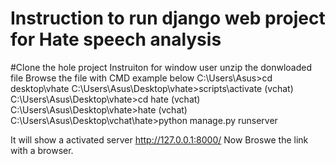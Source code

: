 # Instruction to run django web project for Hate speech analysis 
#Clone the hole project
Instruiton for window user
unzip the donwloaded file
Browse the file with CMD example below
C:\Users\Asus>cd desktop\vhate
C:\Users\Asus\Desktop\vhate>scripts\activate
(vchat) C:\Users\Asus\Desktop\vhate>cd hate
(vchat) C:\Users\Asus\Desktop\vhate>hate
(vchat) C:\Users\Asus\Desktop\vchat\hate>python manage.py runserver

It will show a activated server http://127.0.0.1:8000/
Now Broswe the link with a browser.


